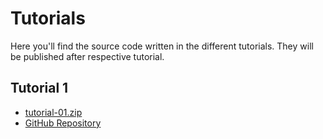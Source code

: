 <SetTitle title="Web Development Fundamentals 2021" />

# Tutorials
Here you'll find the source code written in the different tutorials. They will be published after respective tutorial.

## Tutorial 1
* [tutorial-01.zip](./files/tutorial-01.zip)
* [GitHub Repository](https://github.com/PeppeL-G/peter-ab-website/tree/tutorial-01)